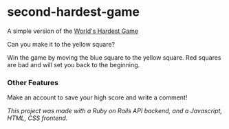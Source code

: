 # second-hardest-game
A simple version of the [World's Hardest Game](https://www.coolmathgames.com/0-worlds-hardest-game)

Can you make it to the yellow square?

Win the game by moving the blue square to the yellow square. Red squares are bad and will set you back to the beginning. 

  
### Other Features

Make an account to save your high score and write a comment!


*This project was made with a Ruby on Rails API backend, and a Javascript, HTML, CSS frontend.*

